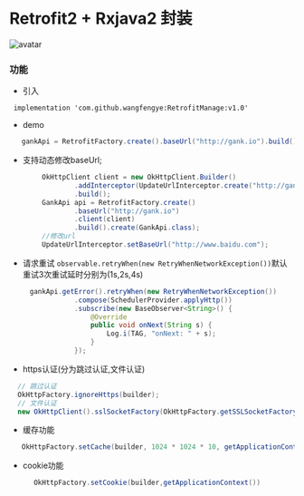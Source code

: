 # Retrofit2 + Rxjava2 封装
![avatar](https://img.shields.io/badge/maplretrofit-v1.0-green.svg)

### 功能
* 引入
```
 implementation 'com.github.wangfengye:RetrofitManage:v1.0'
 ```
* demo
```java
   gankApi = RetrofitFactory.create().baseUrl("http://gank.io").build().create(GankApi.class);
```
* 支持动态修改baseUrl;
```java
        OkHttpClient client = new OkHttpClient.Builder()
                .addInterceptor(UpdateUrlInterceptor.create("http://gank.io"))
                .build();
        GankApi api = RetrofitFactory.create()
                .baseUrl("http://gank.io")
                .client(client)
                .build().create(GankApi.class);
        //修改url
        UpdateUrlInterceptor.setBaseUrl("http://www.baidu.com");
```
* 请求重试 `observable.retryWhen(new RetryWhenNetworkException())`默认重试3次重试延时分别为(1s,2s,4s)
```java
     gankApi.getError().retryWhen(new RetryWhenNetworkException())
                .compose(SchedulerProvider.applyHttp())
                .subscribe(new BaseObserver<String>() {
                    @Override
                    public void onNext(String s) {
                        Log.i(TAG, "onNext: " + s);
                    }
                });
```
* https认证(分为跳过认证,文件认证)
```java
  // 跳过认证
  OkHttpFactory.ignoreHttps(builder);
  // 文件认证
  new OkHttpClient().sslSocketFactory(OkHttpFactory.getSSLSocketFactory(<证书类型>,<协议>,<密码>,<文件输入流>));
```
* 缓存功能
```java
   OkHttpFactory.setCache(builder, 1024 * 1024 * 10, getApplicationContext());
```
* cookie功能
```java
      OkHttpFactory.setCookie(builder,getApplicationContext())
```

